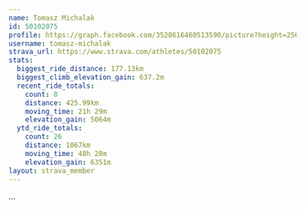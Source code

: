 ```yaml
---
name: Tomasz Michalak
id: 50102075
profile: https://graph.facebook.com/3528616460513590/picture?height=256&width=256
username: tomasz-michalak
strava_url: https://www.strava.com/athletes/50102075
stats:
  biggest_ride_distance: 177.13km
  biggest_climb_elevation_gain: 637.2m
  recent_ride_totals:
    count: 8
    distance: 425.99km
    moving_time: 21h 29m
    elevation_gain: 5064m
  ytd_ride_totals:
    count: 26
    distance: 1067km
    moving_time: 48h 28m
    elevation_gain: 6351m
layout: strava_member
--- 
```

...

